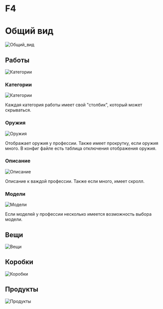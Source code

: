 # F4

# Общий вид
![Общий_вид](main.png)

## Работы

![Категории](jobs.png)

### Категории

![Категории](categories.png)

Каждая категория работы имеет свой "столбик", который может скрываться.

### Оружия

![Оружия](weapons.png)

Отображает оружия у профессии. Также имеет прокрутку, если оружия много.
В конфиг файле есть таблица отключения отображения оружия.

### Описание

![Описание](description.png)

Описание к важдой профессии. Также если много, имеет скролл.

### Модели

![Модели](modelselection.png)

Если моделей у профессии несколько имеется возможность выбора модели.

## Вещи

![Вещи](entities.png)

## Коробки

![Коробки](shipments.png)

## Продукты

![Продукты](food.png)